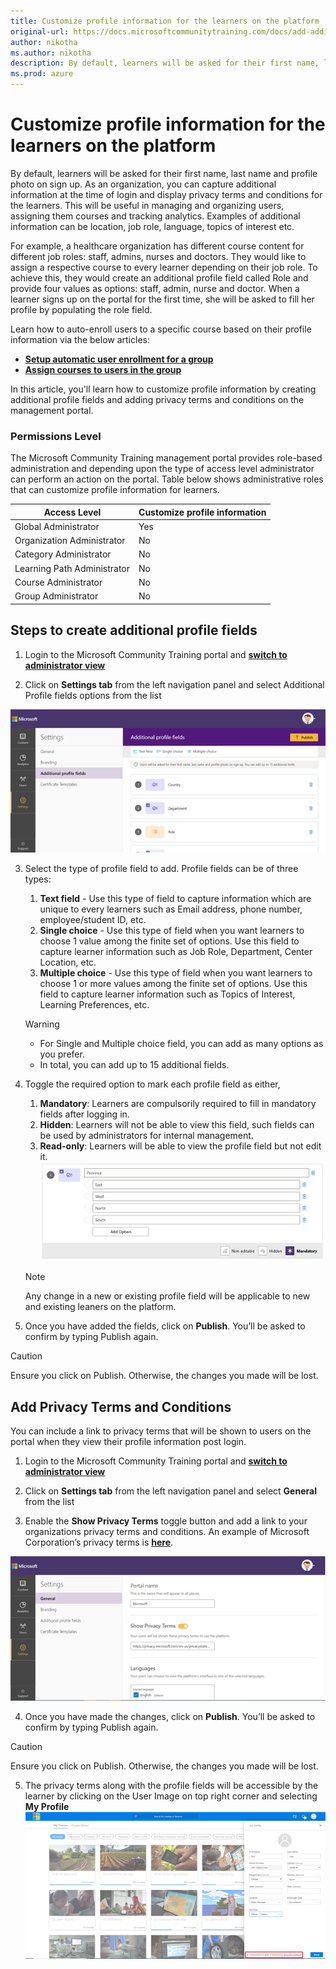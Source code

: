 ```yaml
---
title: Customize profile information for the learners on the platform
original-url: https://docs.microsoftcommunitytraining.com/docs/add-additional-profile-fields-for-user-information
author: nikotha
ms.author: nikotha
description: By default, learners will be asked for their first name, last name and profile photo on sign up. As an organization, you can capture additional information at the time of login and display privacy terms and conditions for the learners.
ms.prod: azure
---
```


# Customize profile information for the learners on the platform

By default, learners will be asked for their first name, last name and profile photo on sign up. As an organization, you can capture additional information at the time of login and display privacy terms and conditions for the learners. This will be useful in managing and organizing users, assigning them courses and tracking analytics. Examples of additional information can be location, job role, language, topics of interest etc. 

For example, a healthcare organization has different course content for different job roles: staff, admins, nurses and doctors. They would like to assign a respective course to every learner depending on their job role. To achieve this, they would create an additional profile field called Role and provide four values as options: staff, admin, nurse and doctor. When a learner signs up on the portal for the first time, she will be asked to fill her profile by populating the role field.

Learn how to auto-enroll users to a specific course based on their profile information via the below articles:
* [**Setup automatic user enrollment for a group**](../user-management/organize-users/5_setup-automatic-user-enrollment-for-a-group-1.md)
* [**Assign courses to users in the group**](../user-management/manage-users/2_assign-content-to-group-users.md)

In this article, you'll learn how to customize profile information by creating additional profile fields and adding privacy terms and conditions on the management portal.

### Permissions Level
The Microsoft Community Training management portal provides role-based administration and depending upon the type of access level administrator can perform an action on the portal.  Table below shows administrative roles that can customize profile information for learners.

|Access Level	| Customize profile information |
|---|---|
|Global Administrator| Yes |
|Organization Administrator |No|
|Category Administrator	|No|
|Learning Path Administrator|No|
|Course Administrator	|No|
|Group Administrator	|No|

## Steps to create additional profile fields

1. Login to the Microsoft Community Training portal and [**switch to administrator view**](../get-started/step-by-step-configuration-guide.md#step-2--switch-to-administrator-view-of-the-portal)

2. Click on **Settings tab** from the left navigation panel and select  Additional Profile fields options from the list

![Settings tab](../media/image%28380%29.png)

3. Select the type of profile field to add. Profile fields can be of three types:
   1. **Text field** - Use this type of field to capture information which are unique to every learners such as Email address, phone number,  employee/student ID, etc.  
   2. **Single choice** -  Use this type of field when you want learners to choose 1 value among the finite set of options. Use this field to capture learner information such as Job Role, Department, Center Location, etc. 
   3. **Multiple choice** - Use this type of field when you want learners to choose 1 or more values among the finite set of options. Use this field to capture learner information such as Topics of Interest, Learning Preferences, etc.
        
   > [!WARNING]
   > - For Single and Multiple choice field, you can add as many options as you prefer.
   > - In total, you can add up to 15 additional fields.

4. Toggle the required option to mark each profile field as either, 
   1. **Mandatory**: Learners are compulsorily required to fill in mandatory fields after logging in.
   2. **Hidden**: Learners will not be able to view this field, such fields can be used by administrators for internal management.
   3. **Read-only**: Learners will be able to view the profile field but not edit it. 
   ![Read-only](../media/image%28327%29.png)
   > [!NOTE]
   > Any change in a new or existing profile field will be applicable to new and existing leaners on the platform.
 
5. Once you have added the fields, click on **Publish**. You’ll be asked to confirm by typing Publish again.

> [!CAUTION]
> Ensure you click on Publish. Otherwise, the changes you made will be lost.

## Add Privacy Terms and Conditions 
You can include a link to privacy terms that will be shown to users on the portal when they view their profile information post login.

1. Login to the Microsoft Community Training portal and [**switch to administrator view**](../get-started/step-by-step-configuration-guide.md#step-2--switch-to-administrator-view-of-the-portal)

2. Click on **Settings tab** from the left navigation panel and select **General** from the list

3. Enable the **Show Privacy Terms** toggle button and add a link to your organizations privacy terms and conditions. An example of Microsoft Corporation’s privacy terms is [**here**](https://privacy.microsoft.com/privacystatement).

  ![Show Privacy Terms](../media/image%28381%29.png)

4. Once you have made the changes, click on **Publish**. You’ll be asked to confirm by typing Publish again.

  > [!CAUTION]
  > Ensure you click on Publish. Otherwise, the changes you made will be lost.

5. The privacy terms along with the profile fields will be accessible by the learner by clicking on the User Image on top right corner and selecting **My Profile** 
  ![My Profile](../media/image%28271%29.png)
